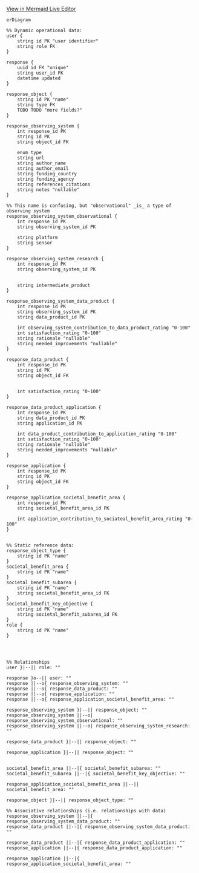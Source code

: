 [View in Mermaid Live Editor](https://mermaid.ink/img/pako:eNrNWEtv4zYQ_isEgQVawDH8iJ2sL0WBYC-LYovungoBAi2NYrYSqZJUumrs_94hJTmiHraS9NAcHIgz83HeM9IzjWQMdEdBPXD2qFgWiEB8-EAeSsEyHhGZg2KGS8FSEjPDdoEoNCjyHAiCf9ooLh4Jj8mvn0lAHYnHIAxPOKiAelxKpkA-ffbOpIpQOKCiSFO2T6EjsucSlcoPpXfKkoSn3KmFoj9ZmZPVW4HOpdAQyv0fEJkRJdGw7jWmzF80-_bl4Uv1E9BMKiBoShrr_jUNflEgtEOvQeEv8gRKW_XsmXcVfEePmtB6KkSZjjtYnqc8cpbVRjRMFRtTipXEsEfdgY0UMANxuC_PkBguMDyDhtY5LfK4OnU2ec5D3Z4QNNSlNpA1ZnJhyJmpbW7LvX5sBwwAUWTO3R5noVLfDYU5SBW6SA2cQ8a4L5AUIrYaR7IQRpWDNPYIIvJJChJQeAo6jLhxbtceg5AGdCc9T3WJfDtwTayKBP9HUiSFRpEZ2RcGJSov1qUTUBJyHRJWZZpMyNnJpHLyBf-HHtTEaPRAahaPKU-ZSaTKvEMNQkvVr6gOHlKAqejwbn38JBIGVAYxFjeEuZJxEZmrqti-1DC_U50WSxvV957F7gFgAqAcxt6WrpGeUqFtoQgZ0MXNcrFomo_F0UjRCYuc2DBbk6t1AsB4txQAMfYAnuG9T5BhGx7M3bNf3uC461U-2bZxXcJWG5yo11C0RvpqL5aebDeObcn_aRgHvOVHa9iDny7FcfSGUMuIg2FpuAcBCcdg4XiZGKVB2X5A2td142EhsDl0MUbSi6GnS439efIqUEmMDugYdKR4brVxVzQXhN2lwINDet8ZXT_Vcxgny1c7iqKX6dRsXp39JnTD5LJlCHoxYK8Q08V-guSUaNcJ1qP_CWVtGn-Cd9xTa9q6yq2eV00-B-A3SKtl4MBzXW-8p-PNzfHoltgdilmR1ip4ko5qORtql9aJ3gDIEa-Qz2R00vWQuwLtTnaVuVVlr-EdbgB9a_p7ZOPBYT-MyzlljmTigvQf4DW7zYBR3si8bNBIh74mNFawVuvj82iyNwCjZTsm7xXdZd3DC5odyfS8cC9nw35wPe1F6Ny_a-52fblK_VlXA8E2DNWuWvIDn8O8c_Y3NwfXTH-8lh_HC2V4scz8DHkT1FSwsZWpp1I7_V4LMhHmDQ3CxRSbTG-ENqxe8McZ6Yxm-NLAeEx31PX4gJoD2K5uGWJIWJEa1-KRFV8h5ddSRHSXsFTDjFbvwfXXj_NpzsTvUuKzUUX1SHfP9Dvd3Wy2q_n69n613W4XS3zYzGhJd9vlfLFd3y9Xq83mfvNxfbc5zeg_DmE136zvtve3d7e3q-UaKbczim84Rqpfqm8v7hPM6V_eI1tF)


```mermaid
erDiagram

%% Dynamic operational data:
user {
    string id PK "user identifier"
    string role FK
}

response {
    uuid id FK "unique"
    string user_id FK
    datetime updated
}

response_object {
    string id PK "name"
    string type FK
    TODO TODO "more fields?"
}

response_observing_system {
    int response_id PK
    string id PK
    string object_id FK

    enum type
    string url
    string author_name
    string author_email
    string funding_country
    string funding_agency
    string references_citations
    string notes "nullable"
}

%% This name is confusing, but "observational" _is_ a type of observing system
response_observing_system_observational {
    int response_id PK
    string observing_system_id PK

    string platform
    string sensor
}

response_observing_system_research {
    int response_id PK
    string observing_system_id PK


    string intermediate_product
}

response_observing_system_data_product {
    int response_id PK
    string observing_system_id PK
    string data_product_id PK

    int observing_system_contribution_to_data_product_rating "0-100"
    int satisfaction_rating "0-100"
    string rationale "nullable"
    string needed_improvements "nullable"
}

response_data_product {
    int response_id PK
    string id PK
    string object_id FK


    int satisfaction_rating "0-100"
}

response_data_product_application {
    int response_id PK
    string data_product_id PK
    string application_id PK

    int data_product_contribution_to_application_rating "0-100"
    int satisfaction_rating "0-100"
    string rationale "nullable"
    string needed_improvements "nullable"
}

response_application {
    int response_id PK
    string id PK
    string object_id FK
}

response_application_societal_benefit_area {
    int response_id PK
    string societal_benefit_area_id PK

    int application_contribution_to_sociateal_benefit_area_rating "0-100"
}


%% Static reference data:
response_object_type {
    string id PK "name"
}
societal_benefit_area {
    string id PK "name"
}
societal_benefit_subarea {
    string id PK "name"
    string societal_benefit_area_id FK
}
societal_benefit_key_objective {
    string id PK "name"
    string societal_benefit_subarea_id FK
}
role {
    string id PK "name"
}




%% Relationships
user }|--|| role: ""

response }o--|| user: ""
response ||--o{ response_observing_system: ""
response ||--o{ response_data_product: ""
response ||--o{ response_application: ""
response ||--o{ response_application_societal_benefit_area: ""

response_observing_system }|--|| response_object: ""
response_observing_system ||--o| response_observing_system_observational: ""
response_observing_system ||--o| response_observing_system_research: ""

response_data_product }|--|| response_object: ""

response_application }|--|| response_object: ""


societal_benefit_area ||--|{ societal_benefit_subarea: ""
societal_benefit_subarea ||--|{ societal_benefit_key_objective: ""

response_application_societal_benefit_area ||--|| societal_benefit_area: ""

response_object }|--|| response_object_type: ""

%% Associative relationships (i.e. relationships with data)
response_observing_system ||--|{ response_observing_system_data_product: ""
response_data_product ||--|{ response_observing_system_data_product: ""

response_data_product ||--|{ response_data_product_application: ""
response_application ||--|{ response_data_product_application: ""

response_application ||--|{ response_application_societal_benefit_area: ""
```

